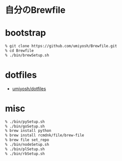 # 自分のBrewfile

# bootstrap

~~~ bash
% git clone https://github.com/umiyosh/Brewfile.git
% cd Brewfile
% ./bin/brewSetup.sh
~~~

# dotfiles

* [umiyosh/dotfiles](https://github.com/umiyosh/dotfiles)

# misc

~~~ bash
% ./bin/pySetup.sh
% ./bin/goSetup.sh
% brew install python
% brew install rcmdnk/file/brew-file
% brew file set_repo
% ./bin/nodeSetup.sh
% ./bin/plSetup.sh
% ./bin/rbSetup.sh
~~~

